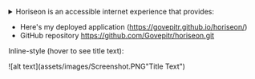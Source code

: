 <p>
<details>
<summary>Horiseon is an accessible internet experience that provides:</summary>
 <p> - Search Engine Optimization<strong>(SEO)</strong> increases your visibility and finds customers that are just right for your business.</p>
 <p> - Online Reputation Management provides you with the control over what potential customers see when they search for your busienss.</p>
 <p> - Social Media Marketing is a service provided to match your business with platforms suited to your brand!</p>

</details>
</p>

- Here's my deployed application (https://govepitr.github.io/horiseon/)
- GitHub repository https://github.com/Govepitr/horiseon.git

Inline-style (hover to see title text):

![alt text](assets/images/Screenshot.PNG"Title Text")
